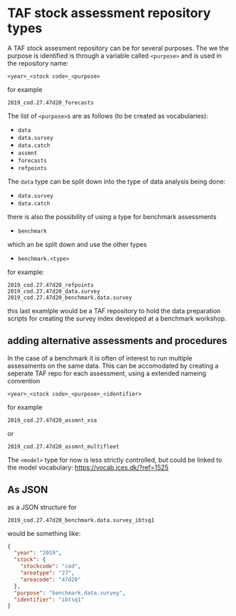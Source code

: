 # TAF stock assessment repository types

A TAF stock assesment repository can be for several purposes.  The we the purpose is identified is through a variable called `<purpose>`
and is used in the repository name:

```
<year>_<stock code>_<purpose>
```

for example

```
2019_cod.27.47d20_forecasts
```

The list of `<purpose>`s are as follows (to be created as vocabularies):
* `data`
* `data.survey`
* `data.catch`
* `assmnt`
* `forecasts`
* `refpoints`

The `data` type can be split down into the type of data analysis being done:
* `data.survey`
* `data.catch`

there is also the possibility of using a type for benchmark assessments
* `benchmark`

 which an be split down and use the other types
* `benchmark.<type>`

for example: 
```
2019_cod.27.47d20_refpoints
2019_cod.27.47d20_data.survey
2019_cod.27.47d20_benchmark.data.survey
```
this last examlple would be a TAF repository to hold the data preparation scripts for creating the survey index developed
at a benchmark workshop.

## adding alternative assessments and procedures

In the case of a benchmark it is often of interest to run multiple assessments on the same data.  This can be accomodated by creating
a seperate TAF repo for each assessment, using a extended nameing convention

```
<year>_<stock code>_<purpose>_<identifier>
```

for example

```
2019_cod.27.47d20_assmnt_xsa
```

or

```
2019_cod.27.47d20_assmnt_multifleet
```

The `<model>` type for now is less strictly controlled, but could be linked to the model vocabulary: https://vocab.ices.dk/?ref=1525


## As JSON

as a JSON structure for
```
2019_cod.27.47d20_benchmark.data.survey_ibtsq1
```

would be something like:

```json
{
  "year": "2019",
  "stock": {
    "stockcode": "cod",
    "areatype": "27",
    "areacode": "47d20"
  },
  "purpose": "benchmark.data.survey",
  "identifier": "ibtsq1"
}
```

